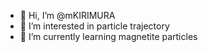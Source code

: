 - 👋 Hi, I’m @mKIRIMURA
- 👀 I’m interested in particle trajectory
- 🌱 I’m currently learning magnetite particles

<!---
mKIRIMURA/mKIRIMURA is a ✨ special ✨ repository because its `README.md` (this file) appears on your GitHub profile.
You can click the Preview link to take a look at your changes.
--->
